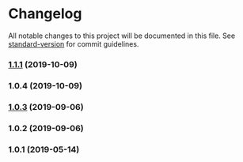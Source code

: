 # Changelog

All notable changes to this project will be documented in this file. See [standard-version](https://github.com/conventional-changelog/standard-version) for commit guidelines.

### [1.1.1](https://github.com/vue-viewer-editor/vve-rjucd-iconfont/compare/v1.0.4...v1.1.1) (2019-10-09)



### 1.0.4 (2019-10-09)



### [1.0.3](https://github.com/nqdy666/webpack-css/compare/v1.0.2...v1.0.3) (2019-09-06)



### 1.0.2 (2019-09-06)



### 1.0.1 (2019-05-14)
